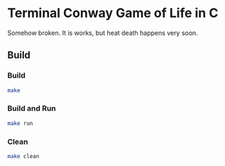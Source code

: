# Terminal Conway Game of Life in C
Somehow broken. It is works, but heat death happens very soon.

## Build
### Build
```sh
make
```
### Build and Run
```sh
make run
```

### Clean
```sh
make clean
```
